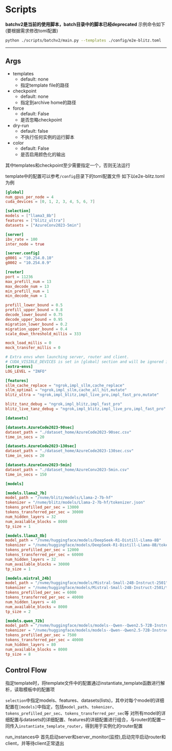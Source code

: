 # Scripts
**batchv2是当前的使用脚本，batch目录中的脚本已经deprecated**
示例命令如下(要根据需求修改toml配置)
```bash
python ./scripts/batchv2/main.py --templates ./config/e2e-blitz.toml
```
***
## Args
* templates 
  * default: none
  * 指定template file的路径
* checkpoint 
  * default: none
  * 指定到archive home的路径
* force 
  * default: False
  * 是否忽略checkpoint
* dry-run
  * default: false
  * 不执行任何实例的运行脚本
* color 
  * default: False
  * 是否启用颜色化的输出

其中templates和checkpoint至少需要指定一个，否则无法运行


template中的配置可以参考`/config`目录下的toml配置文件
如下以e2e-blitz.toml为例
```toml
[global]
num_gpus_per_node = 4
cuda_devices = [0, 1, 2, 3, 4, 5, 6, 7]

[selection]
models = ["llama3_8b"]
features = ["blitz_ultra"]
datasets = ["AzureConv2023-5min"]

[server]
ibv_rate = 100
inter_node = true

[server.config]
g0001 = "10.254.0.10"
g0002 = "10.254.0.9"

[router]
port = 11236
max_prefill_num = 13
max_decode_num = 13
min_prefill_num = 1
min_decode_num = 1

prefill_lower_bound = 0.5
prefill_upper_bound = 0.8
decode_lower_bound = 0.75
decode_upper_bound = 0.95
migration_lower_bound = 0.2
migration_upper_bound = 0.4
scale_down_threshold_millis = 333

mock_load_millis = 0
mock_transfer_millis = 0

# Extra envs when launching server, router and client.
# CUDA_VISIBLE_DEVICES is set in [global] section and will be ignored if set here.
[extra-envs]
LOG_LEVEL = "INFO"

[features]
sllm_cache_replace = "ngrok,impl_sllm,cache_replace"
sllm_optimal = "ngrok,impl_sllm,cache_all_hit,mutate"
blitz_ultra = "ngrok,impl_blitz,impl_live_pro,impl_fast_pro,mutate"

blitz_tanz_debug = "ngrok,impl_blitz,impl_fast_pro"
blitz_live_tanz_debug = "ngrok,impl_blitz,impl_live_pro,impl_fast_pro"

[datasets]

[datasets.AzureCode2023-90sec]
dataset_path = "./dataset_home/AzureCode2023-90sec.csv"
time_in_secs = 20

[datasets.AzureCode2023-130sec]
dataset_path = "./dataset_home/AzureCode2023-130sec.csv"
time_in_secs = 20

[datasets.AzureConv2023-5min]
dataset_path = "./dataset_home/AzureConv2023-5min.csv"
time_in_secs = 150

[models]

[models.llama2_7b]
model_path = "/nvme/blitz/models/Llama-2-7b-hf"
tokenizer = "/nvme/blitz/models/Llama-2-7b-hf/tokenizer.json"
tokens_prefilled_per_sec = 13000
tokens_transferred_per_sec = 30000
num_hidden_layers = 32
num_available_blocks = 8000
tp_size = 1

[models.llama3_8b]
model_path = "/nvme/huggingface/models/DeepSeek-R1-Distill-Llama-8B"
tokenizer = "/nvme/huggingface/models/DeepSeek-R1-Distill-Llama-8B/tokenizer.json"
tokens_prefilled_per_sec = 12000
tokens_transferred_per_sec = 60000
num_hidden_layers = 32
num_available_blocks = 30000
tp_size = 1

[models.mistral_24b]
model_path = "/nvme/huggingface/models/Mistral-Small-24B-Instruct-2501"
tokenizer = "/nvme/huggingface/models/Mistral-Small-24B-Instruct-2501/tokenizer.json"
tokens_prefilled_per_sec = 6000
tokens_transferred_per_sec = 40000
num_hidden_layers = 40
num_available_blocks = 8000
tp_size = 2

[models.qwen_72b]
model_path = "/nvme/huggingface/models/models--Qwen--Qwen2.5-72B-Instruct/snapshots/495f39366efef23836d0cfae4fbe635880d2be31"
tokenizer = "/nvme/huggingface/models/models--Qwen--Qwen2.5-72B-Instruct/snapshots/495f39366efef23836d0cfae4fbe635880d2be31/tokenizer.json"
tokens_prefilled_per_sec = 7500
tokens_transferred_per_sec = 40000
num_hidden_layers = 80
num_available_blocks = 8000
tp_size = 8
```
## Control Flow
指定template时，将template文件中的配置通过instantiate_template函数进行解析，读取模板中的配置项

`selection`中指定models、features、datasets(lists)，其中对每个model的详细配置在`[models]`中指定，包括`model_path`、`tokenizer`、`tokens_prefilled_per_sec`、`tokens_transferred_per_sec`等
对所有model的详细配置与datasets的详细配置、features的详细配置进行组合，与router的配置一同传入`instantiate_template_router`，得到用于实例化的router配置

run_instances中
首先启动server和server_monitor(监控),启动完毕启动router和client，并等待client正常退出